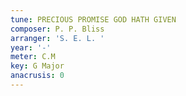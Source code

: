 ```yaml
---
tune: PRECIOUS PROMISE GOD HATH GIVEN
composer: P. P. Bliss
arranger: 'S. E. L. '
year: '-'
meter: C.M
key: G Major
anacrusis: 0
---
```

